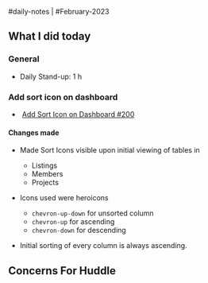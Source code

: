 #daily-notes | #February-2023

## What I did today

### General

- Daily Stand-up: 1 h

### Add sort icon on dashboard

-    [Add Sort Icon on Dashboard #200](https://github.com/resonate-dev/saturn/issues/200)

#### Changes made

- Made Sort Icons visible upon initial viewing of tables in
  - Listings
  - Members
  - Projects
- Icons used were heroicons
  - `chevron-up-down` for unsorted column
  - `chevron-up` for ascending
  - `chevron-down` for descending

- Initial sorting of every column is always ascending.

## Concerns For Huddle

